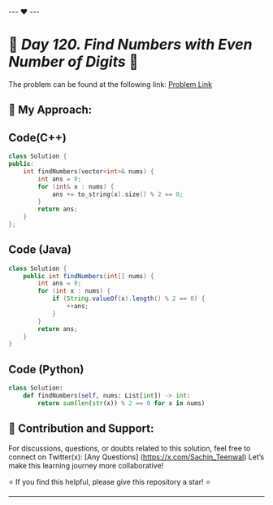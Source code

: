 --- ❤️ ---

# 🚀 _Day 120. Find Numbers with Even Number of Digits_ 🧠


The problem can be found at the following link: [Problem Link](https://leetcode.com/problems/find-numbers-with-even-number-of-digits/description/)

## 🎯 **My Approach:**


## Code(C++)
```cpp
class Solution {
public:
    int findNumbers(vector<int>& nums) {
        int ans = 0;
        for (int& x : nums) {
            ans += to_string(x).size() % 2 == 0;
        }
        return ans;
    }
};
```

## Code (Java)

```java
class Solution {
    public int findNumbers(int[] nums) {
        int ans = 0;
        for (int x : nums) {
            if (String.valueOf(x).length() % 2 == 0) {
                ++ans;
            }
        }
        return ans;
    }
}
```

## Code (Python)

```python
class Solution:
    def findNumbers(self, nums: List[int]) -> int:
        return sum(len(str(x)) % 2 == 0 for x in nums)
```



## 🎯 **Contribution and Support:**

For discussions, questions, or doubts related to this solution, feel free to connect on Twitter(x): [Any Questions] (https://x.com/Sachin_Teenwal) Let’s make this learning journey more collaborative!

⭐ If you find this helpful, please give this repository a star! ⭐

---
